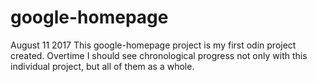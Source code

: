 # google-homepage

August 11 2017
This google-homepage project is my first odin project created. Overtime I should see chronological progress not only with this individual project, but all of them as a whole.
